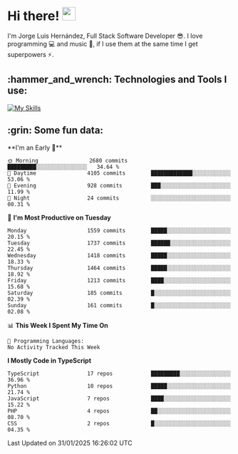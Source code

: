 <h1 align="left">
 <abc>
  <br>Hi there! <img src="https://user-images.githubusercontent.com/42378118/110234147-e3259600-7f4e-11eb-95be-0c4047144dea.gif" width="30"><br>
 </abc>
</h1>

I'm Jorge Luis Hernández, Full Stack Software Developer :sunglasses:. I love programming :computer: and music :musical_score:, if I use them at the same time I get superpowers :zap:. 


<h2 align="left">:hammer_and_wrench: Technologies and Tools I use:</h2>

[![My Skills](https://skillicons.dev/icons?i=js,ts,html,css,py,vue,react,next,nest,postgres,mysql)](https://skillicons.dev)

<h2 align="left">:grin: Some fun data:</h2>
<!--START_SECTION:waka-->
**I'm an Early 🐤** 

```text
🌞 Morning                2680 commits        █████████░░░░░░░░░░░░░░░░   34.64 % 
🌆 Daytime                4105 commits        █████████████░░░░░░░░░░░░   53.06 % 
🌃 Evening                928 commits         ███░░░░░░░░░░░░░░░░░░░░░░   11.99 % 
🌙 Night                  24 commits          ░░░░░░░░░░░░░░░░░░░░░░░░░   00.31 % 
```
📅 **I'm Most Productive on Tuesday** 

```text
Monday                   1559 commits        █████░░░░░░░░░░░░░░░░░░░░   20.15 % 
Tuesday                  1737 commits        ██████░░░░░░░░░░░░░░░░░░░   22.45 % 
Wednesday                1418 commits        █████░░░░░░░░░░░░░░░░░░░░   18.33 % 
Thursday                 1464 commits        █████░░░░░░░░░░░░░░░░░░░░   18.92 % 
Friday                   1213 commits        ████░░░░░░░░░░░░░░░░░░░░░   15.68 % 
Saturday                 185 commits         █░░░░░░░░░░░░░░░░░░░░░░░░   02.39 % 
Sunday                   161 commits         █░░░░░░░░░░░░░░░░░░░░░░░░   02.08 % 
```


📊 **This Week I Spent My Time On** 

```text
💬 Programming Languages: 
No Activity Tracked This Week
```

**I Mostly Code in TypeScript** 

```text
TypeScript               17 repos            █████████░░░░░░░░░░░░░░░░   36.96 % 
Python                   10 repos            █████░░░░░░░░░░░░░░░░░░░░   21.74 % 
JavaScript               7 repos             ████░░░░░░░░░░░░░░░░░░░░░   15.22 % 
PHP                      4 repos             ██░░░░░░░░░░░░░░░░░░░░░░░   08.70 % 
CSS                      2 repos             █░░░░░░░░░░░░░░░░░░░░░░░░   04.35 % 
```




 Last Updated on 31/01/2025 16:26:02 UTC
<!--END_SECTION:waka-->
